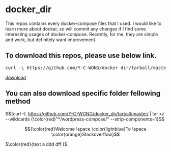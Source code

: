 # docker_dir

This repos contains every docker-compose files that I used.
I would like to learn more about docker, so will commit any changes if I find some interesting usages of docker-compose.
Recently, for me, they are simple and work, but definitely want improvement.

## To download this repos, please use below link.
<pre>curl -L https://github.com/Y-C-WONG/docker_dir/tarball/master</pre>
[download](https://github.com/Y-C-WONG/docker_dir/tarball/master)

## You can also download specific folder fellowing method

$${curl -L https://github.com/Y-C-WONG/docker_dir/tarball/master/ | tar xz --wildcards {\color{red}"*/wordpress-compose/" --strip-components=1}$$


$${\color{red}Welcome \space \color{lightblue}To \space \color{orange}Stackoverflow}$$

$\color{red}{text a ddd dff }$

